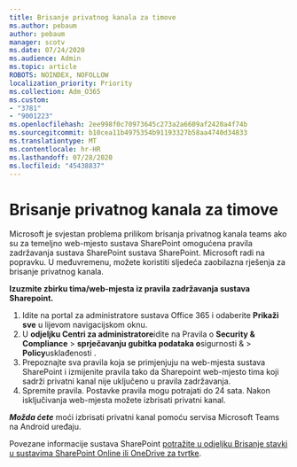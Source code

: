```yaml
---
title: Brisanje privatnog kanala za timove
ms.author: pebaum
author: pebaum
manager: scotv
ms.date: 07/24/2020
ms.audience: Admin
ms.topic: article
ROBOTS: NOINDEX, NOFOLLOW
localization_priority: Priority
ms.collection: Adm_O365
ms.custom:
- "3781"
- "9001223"
ms.openlocfilehash: 2ee998f0c70973645c273a2a6609af2420a4f74b
ms.sourcegitcommit: b10cea11b4975354b91193327b58aa4740d34833
ms.translationtype: MT
ms.contentlocale: hr-HR
ms.lasthandoff: 07/28/2020
ms.locfileid: "45438837"
---
```

# <a name="delete-a-teams-private-channel"></a>Brisanje privatnog kanala za timove

Microsoft je svjestan problema prilikom brisanja privatnog kanala teams ako su za temeljno web-mjesto sustava SharePoint omogućena pravila zadržavanja sustava SharePoint sustava SharePoint. Microsoft radi na popravku. U međuvremenu, možete koristiti sljedeća zaobilazna rješenja za brisanje privatnog kanala.

**Izuzmite zbirku tima/web-mjesta iz pravila zadržavanja sustava Sharepoint.**

1. Idite na portal za administratore sustava Office 365 i odaberite **Prikaži sve** u lijevom navigacijskom oknu.
2. U **odjeljku Centri za administratore**idite na Pravila o **Security & Compliance**  >  **sprječavanju gubitka podataka o**sigurnosti &  >  **Policy**usklađenosti .
3. Prepoznajte sva pravila koja se primjenjuju na web-mjesta sustava SharePoint i izmijenite pravila tako da Sharepoint web-mjesto tima koji sadrži privatni kanal nije uključeno u pravila zadržavanja.
4. Spremite pravila.
    Postavke pravila mogu potrajati do 24 sata.
    Nakon isključivanja web-mjesta možete izbrisati privatni kanal.  
    
***Možda ćete*** moći izbrisati privatni kanal pomoću servisa Microsoft Teams na Android uređaju. 

Povezane informacije sustava SharePoint [potražite u odjeljku Brisanje stavki u sustavima SharePoint Online ili OneDrive za tvrtke](https://docs.microsoft.com/alchemyinsights/retention-policy-ediscovery-hold).